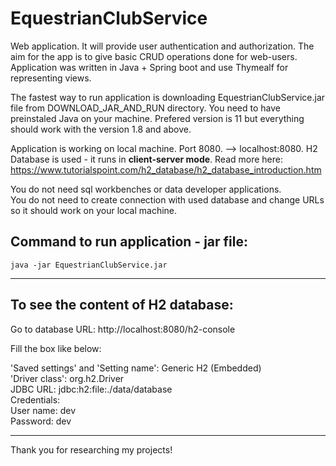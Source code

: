 # EquestrianClubService
Web application. It will provide user authentication and authorization. The aim for the app is to give basic CRUD operations done for web-users.
Application was written in Java + Spring boot and use Thymealf for representing views.

The fastest way to run application is downloading EquestrianClubService.jar file from DOWNLOAD_JAR_AND_RUN directory. 
You need to have preinstaled Java on your machine. Prefered version is 11 but everything should work with the version 1.8 and above.

Application is working on local machine. Port 8080. --> localhost:8080. H2 Database is used - it runs in <b>client-server mode</b>. 
Read more here: https://www.tutorialspoint.com/h2_database/h2_database_introduction.htm 

You do not need sql workbenches or data developer applications. <br>
You do not need to create connection with used database and change URLs so it should work on your local machine.  

<h2>Command to run application - jar file: </h2>

```
java -jar EquestrianClubService.jar
```
<hr>
<h2>To see the content of H2 database:</h2>

Go to database URL: http://localhost:8080/h2-console

Fill the box like below:

'Saved settings' and 'Setting name': Generic H2 (Embedded)<br>
'Driver class': org.h2.Driver <br>
JDBC URL: jdbc:h2:file:./data/database<br>
Credentials:<br>
User name: dev <br>
Password: dev <br>
<hr>
Thank you for researching my projects! 
